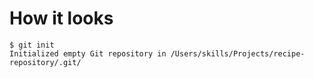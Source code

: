 # How it looks

```
$ git init
Initialized empty Git repository in /Users/skills/Projects/recipe-repository/.git/
```
